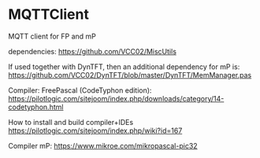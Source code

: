 # MQTTClient
MQTT client for FP and mP

dependencies:
https://github.com/VCC02/MiscUtils

If used together with DynTFT, then an additional dependency for mP is:
https://github.com/VCC02/DynTFT/blob/master/DynTFT/MemManager.pas


Compiler: FreePascal (CodeTyphon edition): https://pilotlogic.com/sitejoom/index.php/downloads/category/14-codetyphon.html

How to install and build compiler+IDEs https://pilotlogic.com/sitejoom/index.php/wiki?id=167


Compiler mP: https://www.mikroe.com/mikropascal-pic32
